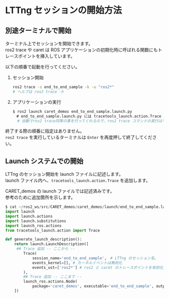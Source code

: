 # LTTng セッションの開始方法

## 別途ターミナルで開始
ターミナル上でセッションを開始できます。  
ros2 trace や caret は ROS アプリケーションの初期化時に呼ばれる関数にもトレースポイントを挿入しています。  

以下の順番で起動を行ってください。

1. セッション開始

   ```bash
   ros2 trace -s end_to_end_sample -k -u "ros2*"
   # ヘルプは ros2 trace -h
   ```

2. アプリケーションの実行

   ```bash
   $ ros2 launch caret_demos end_to_end_sample.launch.py
   　# end_to_end_sample.launch.py には tracetools_launch.action.Trace が追加済みです。
     # 自動でros2 trace同等の事を行ってくれるので、ros2 trace コマンドの実行は不要です。
   ```

終了する際の順番に指定はありません。  
`ros2 trace` を実行しているターミナルは `Enter` を再度押して終了してください。


## Launch システムでの開始

LTTng のセッション開始を launch ファイルに記述します。  
launch ファイル内へ、`tracetools_launch.action.Trace` を追加します。

CARET_demos の launch ファイルでは記述済みです。  
参考のために追加箇所を示します。



```python
$ cat ~/ros2_ws/src/CARET_demos/caret_demos/launch/end_to_end_sample.launch.py
import launch
import launch.actions
import launch.substitutions
import launch_ros.actions
from tracetools_launch.action import Trace

def generate_launch_description():
    return launch.LaunchDescription([
     ## Trace 追加 -- ここから --
        Trace(
            session_name='end_to_end_sample',　# LTTng のセッション名。
            events_kernel=[], # カーネルイベントは無効化
            events_ust=['ros2*'] # ros2 と caret のトレースポイントを有効化]
        ),
        ## Trace 追加 -- ここまで --
        launch_ros.actions.Node(
            package='caret_demos', executable='end_to_end_sample', output='screen'),
    ])
```